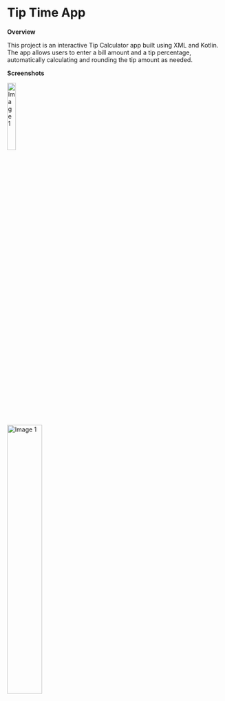 # Tip Time App
**Overview**

This project is an interactive Tip Calculator app built using XML and Kotlin. The app allows users to enter a bill amount and a tip percentage, automatically calculating and rounding the tip amount as needed.

**Screenshots**
<p>
  <img src="https://github.com/user-attachments/assets/182c77e9-94a9-45a4-8781-bd59ab2881d1"
alt="Image 1" width="20%""/>
</p>

<p>
  <img src="https://github.com/user-attachments/assets/476e4e39-a2dd-464e-869d-b778c8bfe5e5"
alt="Image 1" width="40%"
    "/>
</p>
